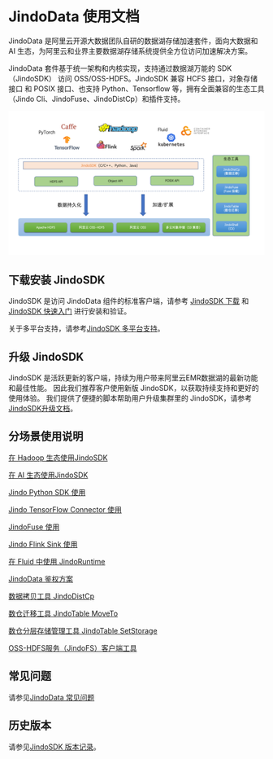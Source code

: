# JindoData 使用文档

JindoData 是阿里云开源大数据团队自研的数据湖存储加速套件，面向大数据和 AI 生态，为阿里云和业界主要数据湖存储系统提供全方位访问加速解决方案。

JindoData 套件基于统一架构和内核实现，支持通过数据湖万能的 SDK（JindoSDK） 访问 OSS/OSS-HDFS。JindoSDK 兼容 HCFS 接口，对象存储接口 和 POSIX 接口、也支持 Python、Tensorflow 等，拥有全面兼容的生态工具（Jindo Cli、JindoFuse、JindoDistCp）和插件支持。

![JindoData](image/jindodata-arch.png)

## 下载安装 JindoSDK

JindoSDK 是访问 JindoData 组件的标准客户端，请参考 [JindoSDK 下载](jindosdk/jindosdk_download.md) 和
[JindoSDK 快速入门](jindosdk/jindosdk_quickstart.md) 进行安装和验证。

关于多平台支持，请参考[JindoSDK 多平台支持](jindosdk/jindosdk_deployment_multi_platform.md)。

## 升级 JindoSDK

JindoSDK 是活跃更新的客户端，持续为用户带来阿里云EMR数据湖的最新功能和最佳性能。
因此我们推荐客户使用新版 JindoSDK，以获取持续支持和更好的使用体验。
我们提供了便捷的脚本帮助用户升级集群里的 JindoSDK，请参考 [JindoSDK升级文档](upgrade/emr2_upgrade_jindosdk.md)。

## 分场景使用说明

[在 Hadoop 生态使用JindoSDK](jindosdk/jindosdk_deployment_hadoop.md)

[在 AI 生态使用JindoSDK](jindosdk/jindosdk_deployment_ai.md)

[Jindo Python SDK 使用](jindosdk/python/pyjindo_quickstart.md)

[Jindo TensorFlow Connector 使用](jindosdk/tensorflow/jindosdk_on_tensorflow.md)

[JindoFuse 使用](jindofuse/jindofuse_quickstart.md)

[Jindo Flink Sink 使用](jindosdk/flink/jindosdk_on_flink.md)

[在 Fluid 中使用 JindoRuntime](fluid-jindoruntime/jindo_fluid_overview.md)

[JindoData 鉴权方案](jindoauth/jindoauth_emr-next_kerberos.md)

[数据拷贝工具 JindoDistCp](jindotools/jindodistcp_quickstart.md)

[数仓迁移工具 JindoTable MoveTo](jindotools/jindotable_moveto.md)

[数仓分层存储管理工具 JindoTable SetStorage](jindotools/jindotable_set_storage_class.md)

[OSS-HDFS服务（JindoFS）客户端工具](jindofs/jindofs_client_tools.md)

## 常见问题

请参见[JindoData 常见问题](faq.md)

## 历史版本

请参见[JindoSDK 版本记录](releases.md)。
